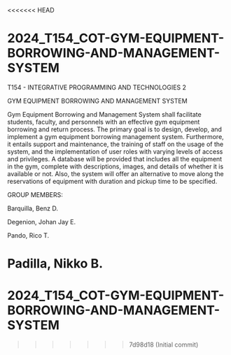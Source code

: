 <<<<<<< HEAD
# 2024_T154_COT-GYM-EQUIPMENT-BORROWING-AND-MANAGEMENT-SYSTEM

T154 - INTEGRATIVE PROGRAMMING AND TECHNOLOGIES 2

GYM EQUIPMENT BORROWING AND MANAGEMENT SYSTEM

Gym Equipment Borrowing and Management System shall facilitate students, faculty, and personnels with an effective gym equipment borrowing and return process. The primary goal is to design, develop, and implement a gym equipment borrowing management system. Furthermore, it entails support and maintenance, the training of staff on the usage of the system, and the implementation of user roles with varying levels of access and privileges. A database will be provided that includes all the equipment in the gym, complete with descriptions, images, and details of whether it is available or not. Also, the system will offer an alternative to move along the reservations of equipment with duration and pickup time to be specified.

GROUP MEMBERS:

Barquilla, Benz D.

Degenion, Johan Jay E.

Pando, Rico T.

Padilla, Nikko B.
=======
# 2024_T154_COT-GYM-EQUIPMENT-BORROWING-AND-MANAGEMENT-SYSTEM
>>>>>>> 7d98d18 (Initial commit)
